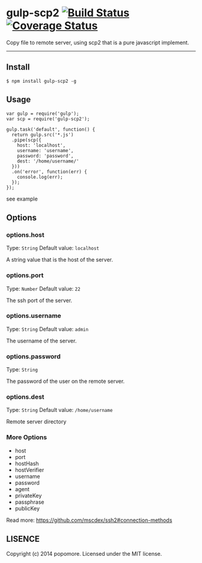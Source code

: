 # gulp-scp2 [![Build Status](https://travis-ci.org/popomore/gulp-scp2.png?branch=master)](https://travis-ci.org/popomore/gulp-scp2) [![Coverage Status](https://coveralls.io/repos/popomore/gulp-scp2/badge.png?branch=master)](https://coveralls.io/r/popomore/gulp-scp2?branch=master) 

Copy file to remote server, using scp2 that is a pure javascript implement.

---

## Install

```
$ npm install gulp-scp2 -g
```

## Usage

```
var gulp = require('gulp');
var scp = require('gulp-scp2');

gulp.task('default', function() {
  return gulp.src('*.js')
  .pipe(scp({
    host: 'localhost',
    username: 'username',
    password: 'password',
    dest: '/home/username/'
  }))
  .on('error', function(err) {
    console.log(err);
  });
});
```

see example

## Options


### options.host
Type: `String`
Default value: `localhost`

A string value that is the host of the server.

### options.port
Type: `Number`
Default value: `22`

The ssh port of the server.


### options.username
Type: `String`
Default value: `admin`

The username of the server.


### options.password
Type: `String`

The password of the user on the remote server.

### options.dest
Type: `String`
Default value: `/home/username`

Remote server directory

### More Options

- host
- port
- hostHash
- hostVerifier
- username
- password
- agent
- privateKey
- passphrase
- publicKey

Read more: https://github.com/mscdex/ssh2#connection-methods

## LISENCE

Copyright (c) 2014 popomore. Licensed under the MIT license.
